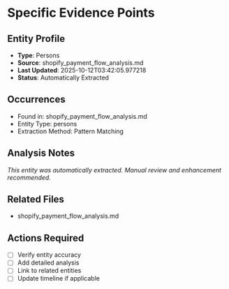 # Specific Evidence Points

## Entity Profile
- **Type**: Persons
- **Source**: shopify_payment_flow_analysis.md
- **Last Updated**: 2025-10-12T03:42:05.977218
- **Status**: Automatically Extracted

## Occurrences
- Found in: shopify_payment_flow_analysis.md
- Entity Type: persons
- Extraction Method: Pattern Matching

## Analysis Notes
*This entity was automatically extracted. Manual review and enhancement recommended.*

## Related Files
- shopify_payment_flow_analysis.md

## Actions Required
- [ ] Verify entity accuracy
- [ ] Add detailed analysis
- [ ] Link to related entities
- [ ] Update timeline if applicable

